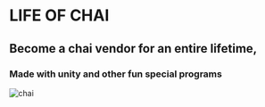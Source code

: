 # LIFE OF CHAI

## Become a chai vendor for an entire lifetime,

### Made with unity and other fun special programs
![chai](https://c.tribune.com.pk/2016/06/ezgif-342357562.gif)
